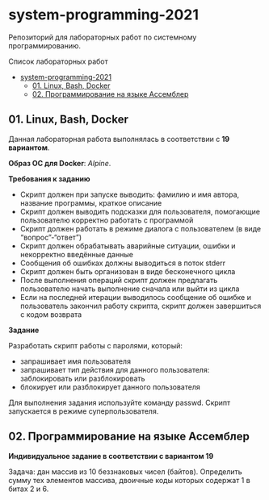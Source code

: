 # system-programming-2021
Репозиторий для лабораторных работ по системному программированию.

Список лабораторных работ
- [system-programming-2021](#system-programming-2021)
  - [01. Linux, Bash, Docker](#01-linux-bash-docker)
  - [02. Программирование на языке Ассемблер](#02-программирование-на-языке-ассемблер)

## 01. Linux, Bash, Docker
Данная лабораторная работа выполнялась в соответствии с **19 вариантом**.

**Образ ОС для Docker**: _Alpine_.

**Требования к заданию**
- Скрипт должен при запуске выводить: фамилию и имя автора, название программы, краткое описание
- Скрипт должен выводить подсказки для пользователя, помогающие пользователю корректно работать с программой
- Скрипт должен работать в режиме диалога с пользователем (в виде “вопрос”-“ответ”)
- Скрипт должен обрабатывать аварийные ситуации, ошибки и некорректно введённые данные
- Сообщения об ошибках должны выводиться в поток stderr
- Скрипт должен быть организован в виде бесконечного цикла
- После выполнения операций скрипт должен предлагать пользователю начать выполнение сначала или выйти из цикла
- Если на последней итерации выводилось сообщение об ошибке и пользователь закончил работу скрипта, скрипт должен
завершиться с кодом возврата

**Задание**

Разработать скрипт работы с паролями, который:

- запрашивает имя пользователя
- запрашивает тип действия для данного пользователя: заблокировать или разблокировать
- блокирует или разблокирует данного пользователя

Для выполнения задания используйте команду passwd. Скрипт запускается в режиме суперпользователя.

## 02. Программирование на языке Ассемблер

**Индивидуальное задание в соответствии с вариантом 19**

Задача: дан массив из 10 беззнаковых чисел (байтов). Определить сумму тех элементов массива, двоичные коды которых содержат 1 в битах 2 и 6.
